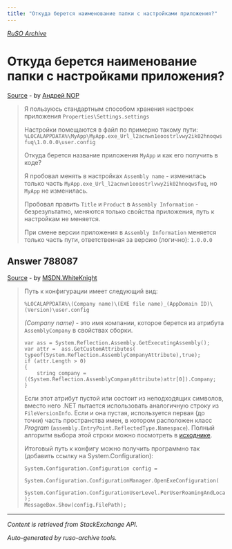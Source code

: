 ```yaml
---
title: "Откуда берется наименование папки с настройками приложения?"
---
```

<p><i><a href="https://github.com/MSDN-WhiteKnight/ruso-archive/">RuSO Archive</a></i></p>
<h1>Откуда берется наименование папки с настройками приложения?</h1>
<p><a href="https://ru.stackoverflow.com/questions/787805/%d0%9e%d1%82%d0%ba%d1%83%d0%b4%d0%b0-%d0%b1%d0%b5%d1%80%d0%b5%d1%82%d1%81%d1%8f-%d0%bd%d0%b0%d0%b8%d0%bc%d0%b5%d0%bd%d0%be%d0%b2%d0%b0%d0%bd%d0%b8%d0%b5-%d0%bf%d0%b0%d0%bf%d0%ba%d0%b8-%d1%81-%d0%bd%d0%b0%d1%81%d1%82%d1%80%d0%be%d0%b9%d0%ba%d0%b0%d0%bc%d0%b8-%d0%bf%d1%80%d0%b8%d0%bb%d0%be%d0%b6%d0%b5%d0%bd%d0%b8%d1%8f">Source</a> - by <a href="https://ru.stackoverflow.com/users/218063/%d0%90%d0%bd%d0%b4%d1%80%d0%b5%d0%b9-nop">Андрей NOP</a></p>
<blockquote>
<p>Я пользуюсь стандартным способом хранения настроек приложения <code>Properties\Settings.settings</code></p>

<p>Настройки помещаются в файл по примерно такому пути: <code>%LOCALAPPDATA%\MyApp\MyApp.exe_Url_l2acnwn1eoostrlvwy2ik02hnoqwsfuq\1.0.0.0\user.config</code></p>

<p>Откуда берется название приложения <code>MyApp</code> и как его получить в коде?</p>

<p>Я пробовал менять в настройках <code>Assembly name</code> - изменилась только часть <code>MyApp.exe_Url_l2acnwn1eoostrlvwy2ik02hnoqwsfuq</code>, но <code>MyApp</code> не изменилась.</p>

<p>Пробовал править <code>Title</code> и <code>Product</code> в <code>Assembly Information</code> - безрезультатно, меняются только свойства приложения, путь к настройкам не меняется.</p>

<p>При смене версии приложения в <code>Assembly Information</code> меняется только часть пути, ответственная за версию (логично): <code>1.0.0.0</code></p>

</blockquote>
<h2>Answer 788087</h2>
<p><a href="https://ru.stackoverflow.com/a/788087/">Source</a> - by <a href="https://ru.stackoverflow.com/users/240512/msdn-whiteknight">MSDN.WhiteKnight</a></p>
<blockquote>
<p>Путь к конфигурации имеет следующий вид:</p>

<p><code>%LOCALAPPDATA%\(Company name)\(EXE file name)_(AppDomain ID)\(Version)\user.config</code></p>

<p><em>(Company name)</em> - это имя компании, которое берется из атрибута <code>AssemblyCompany</code> в свойствах сборки. </p>

<pre><code>var ass = System.Reflection.Assembly.GetExecutingAssembly();
var attr =  ass.GetCustomAttributes( typeof(System.Reflection.AssemblyCompanyAttribute),true);
if (attr.Length &gt; 0)
{
    string company = ((System.Reflection.AssemblyCompanyAttribute)attr[0]).Company;                    
}
</code></pre>

<p>Если этот атрибут пустой или состоит из неподходящих символов, вместо него .NET пытается использовать аналогичную строку из <code>FileVersionInfo</code>. Если и она пустая, используется первая (до точки) часть пространства имен, в котором расположен класс <em>Program</em> (<code>assembly.EntryPoint.ReflectedType.Namespace</code>). Полный алгоритм выбора этой строки можно посмотреть в <a href="https://referencesource.microsoft.com/#System.Configuration/System/Configuration/ClientConfigPaths.cs,17d647bae0e63e77,references" rel="nofollow noreferrer">исходнике</a>.</p>

<p>Итоговый путь к конфигу можно получить программно так (добавить ссылку на System.Configuration):</p>

<pre><code>System.Configuration.Configuration config =
    System.Configuration.ConfigurationManager.OpenExeConfiguration(
    System.Configuration.ConfigurationUserLevel.PerUserRoamingAndLocal                
);
MessageBox.Show(config.FilePath);
</code></pre>

</blockquote>
<hr/>
<p><i>Content is retrieved from StackExchange API. </i></p>
<p><i>Auto-generated by ruso-archive tools. </i></p>
